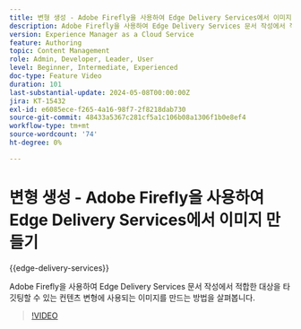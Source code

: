 ```yaml
---
title: 변형 생성 - Adobe Firefly을 사용하여 Edge Delivery Services에서 이미지 만들기
description: Adobe Firefly을 사용하여 Edge Delivery Services 문서 작성에서 적합한 대상을 타깃팅할 수 있는 컨텐츠 변형에 사용되는 이미지를 만드는 방법을 살펴봅니다.
version: Experience Manager as a Cloud Service
feature: Authoring
topic: Content Management
role: Admin, Developer, Leader, User
level: Beginner, Intermediate, Experienced
doc-type: Feature Video
duration: 101
last-substantial-update: 2024-05-08T00:00:00Z
jira: KT-15432
exl-id: e6085ece-f265-4a16-98f7-2f8218dab730
source-git-commit: 48433a5367c281cf5a1c106b08a1306f1b0e8ef4
workflow-type: tm+mt
source-wordcount: '74'
ht-degree: 0%

---
```


# 변형 생성 - Adobe Firefly을 사용하여 Edge Delivery Services에서 이미지 만들기

{{edge-delivery-services}}

Adobe Firefly을 사용하여 Edge Delivery Services 문서 작성에서 적합한 대상을 타깃팅할 수 있는 컨텐츠 변형에 사용되는 이미지를 만드는 방법을 살펴봅니다.

>[!VIDEO](https://video.tv.adobe.com/v/3438363/?learn=on&captions=kor)

